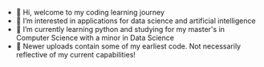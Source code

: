 - 👋 Hi, welcome to my coding learning journey
- 👀 I’m interested in applications for data science and artificial intelligence
- 🌱 I’m currently learning python and studying for my master's in Computer Science with a minor in Data Science
- 🐣 Newer uploads contain some of my earliest code. Not necessarily reflective of my current capabilities! 

<!---
sched088/sched088 is a ✨ special ✨ repository because its `README.md` (this file) appears on your GitHub profile.
You can click the Preview link to take a look at your changes.
--->
